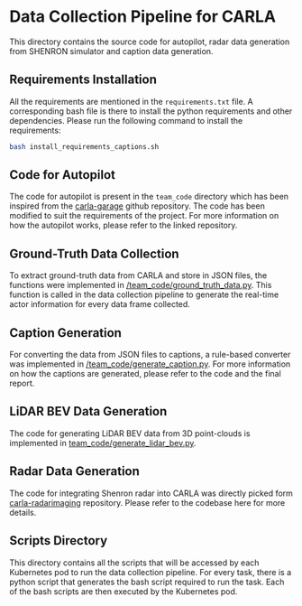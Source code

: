 # Data Collection Pipeline for CARLA
This directory contains the source code for autopilot, radar data generation from SHENRON simulator and caption data generation.

## Requirements Installation
All the requirements are mentioned in the `requirements.txt` file. A corresponding bash file is there to install the python requirements and other dependencies. Please run the following command to install the requirements:
```bash
bash install_requirements_captions.sh
```

## Code for Autopilot
The code for autopilot is present in the `team_code` directory which has been inspired from the [carla-garage](https://github.com/autonomousvision/carla_garage) github repository. The code has been modified to suit the requirements of the project. For more information on how the autopilot works, please refer to the linked repository.

## Ground-Truth Data Collection
To extract ground-truth data from CARLA and store in JSON files, the functions were implemented in [/team_code/ground_truth_data.py](https://github.com/ece257b/Sensor-Fusion-for-Autonomous-Driving/blob/main/data-collection/team_code/ground_truth_data.py). This function is called in the data collection pipeline to generate the real-time actor information for every data frame collected.

## Caption Generation
For converting the data from JSON files to captions, a rule-based converter was implemented in [/team_code/generate_caption.py](https://github.com/ece257b/Sensor-Fusion-for-Autonomous-Driving/blob/main/data-collection/team_code/generate_caption.py). For more information on how the captions are generated, please refer to the code and the final report.

## LiDAR BEV Data Generation
The code for generating LiDAR BEV data from 3D point-clouds is implemented in [team_code/generate_lidar_bev.py](https://github.com/ece257b/Sensor-Fusion-for-Autonomous-Driving/blob/main/data-collection/team_code/generate_lidar_bev.py).

## Radar Data Generation
The code for integrating Shenron radar into CARLA was directly picked form [carla-radarimaging](https://github.com/ucsdwcsng/carla-radarimaging/) repository. Please refer to the codebase here for more details.

## Scripts Directory
This directory contains all the scripts that will be accessed by each Kubernetes pod to run the data collection pipeline. For every task, there is a python script that generates the bash script required to run the task. Each of the bash scripts are then executed by
the Kubernetes pod.